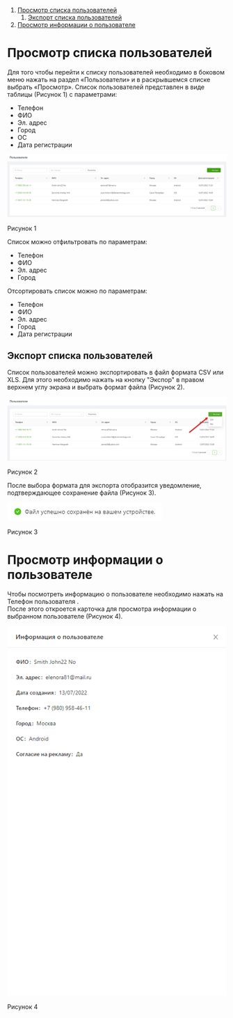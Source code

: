 1. [Просмотр списка пользователей](#просмотр-списка-пользователей)
	1. [Экспорт списка пользователей](#экспорт-списка-пользователей)
2. [Просмотр информации о пользователе](#просмотр-информации-о-пользователе)

# Просмотр списка пользователей
Для того чтобы перейти к списку пользователей необходимо в боковом меню нажать на раздел «Пользователи» и в раскрывшемся списке выбрать «Просмотр».
Список пользователей представлен в виде таблицы (Рисунок 1) с параметрами:
- Телефон
- ФИО
- Эл. адрес
- Город
- ОС
- Дата регистрации

![Рисунок 1](images/users_1.png)

Рисунок 1

Список можно отфильтровать по параметрам:
- Телефон
- ФИО
- Эл. адрес
- Город

Отсортировать список можно по параметрам:
- Телефон
- ФИО
- Эл. адрес
- Город
- Дата регистрации

## Экспорт списка пользователей
Список пользователей можно экспортировать в файл формата CSV или XLS. Для этого необходимо нажать на кнопку "Экспор" в правом верхнем углу экрана и выбрать формат файла (Рисунок 2).

![Рисунок 2](images/users_2.png)

Рисунок 2

После выбора формата для экспорта отобразится уведомление, подтверждающее сохранение файла (Рисунок 3).

<img class="md-img" src="images/users_3.png" alt="Рисунок 3">

Рисунок 3


# Просмотр информации о пользователе
Чтобы посмотреть информацию о пользователе необходимо нажать на Телефон пользователя .  
После этого откроется карточка для просмотра информации о выбранном пользователе (Рисунок 4).

<img class="md-img" src="images/users_4.png" alt="Рисунок 4">

Рисунок 4
